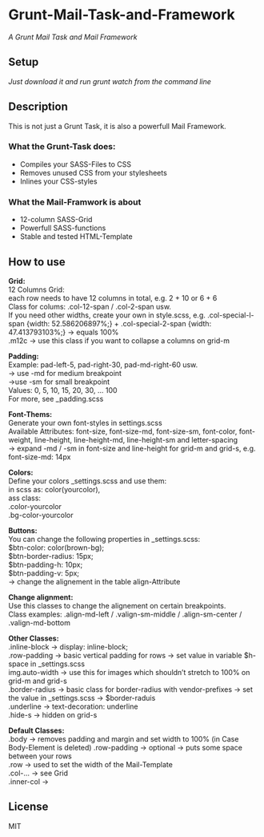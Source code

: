 Grunt-Mail-Task-and-Framework
=============================

_A Grunt Mail Task and Mail Framework_

## Setup

_Just download it and run grunt watch from the command line_ 

## Description
This is not just a Grunt Task, it is also a powerfull Mail Framework. 

### What the Grunt-Task does:
- Compiles your SASS-Files to CSS
- Removes unused CSS from your stylesheets
- Inlines your CSS-styles

### What the Mail-Framwork is about
- 12-column SASS-Grid
- Powerfull SASS-functions
- Stable and tested HTML-Template

## How to use

**Grid:**<br>
12 Columns Grid:<br>
each row needs to have 12 columns in total, e.g. 2 + 10 or 6 + 6 <br>
Class for colums: .col-12-span / .col-2-span usw.<br>
If you need other widths, create your own in style.scss, e.g. .col-special-l-span {width: 52.586206897%;} + .col-special-2-span {width: 47.413793103%;} -> equals 100%<br>
.m12c -> use this class if you want to collapse a columns on grid-m<br>

**Padding:**<br>
Example: pad-left-5, pad-right-30, pad-md-right-60 usw.<br>
-> use -md for medium breakpoint<br>
->use -sm for small breakpoint<br>
Values: 0, 5, 10, 15, 20, 30, … 100<br>
For more, see _padding.scss<br>

**Font-Thems:**<br>
Generate your own font-styles in settings.scss<br>
Available Attributes: font-size, font-size-md, font-size-sm, font-color, font-weight, line-height, line-height-md, line-height-sm and letter-spacing<br>
-> expand -md / -sm in font-size and line-height for grid-m and grid-s, e.g. font-size-md: 14px<br>

**Colors:**<br>
Define your colors _settings.scss and use them:<br>
in scss as: color(yourcolor),<br>
ass class: <br>
.color-yourcolor <br>
.bg-color-yourcolor<br>

**Buttons:**<br>
You can change the following properties in _settings.scss:<br>
$btn-color: color(brown-bg);<br>
$btn-border-radius: 15px;<br>
$btn-padding-h: 10px;<br>
$btn-padding-v: 5px;<br>
-> change the alignement in the table align-Attribute<br>

**Change alignment:**<br>
Use this classes to change the alignement on certain breakpoints.<br>
Class examples: .align-md-left / .valign-sm-middle / .align-sm-center / .valign-md-bottom<br>

**Other Classes:**<br>
.inline-block -> display: inline-block;<br>
.row-padding -> basic vertical padding for rows -> set value in variable $h-space in _settings.scss<br>
img.auto-width -> use this for images which shouldn’t stretch to 100% on grid-m and grid-s<br>
.border-radius -> basic class for border-radius with vendor-prefixes -> set the value in _settings.scss -> $border-raduis<br>
.underline -> text-decoration: underline<br>
.hide-s -> hidden on grid-s<br>

**Default Classes:**<br>
.body -> removes padding and margin and set width to 100% (in Case Body-Element is deleted)
.row-padding -> optional -> puts some space between your rows<br>
.row -> used to set the width of the Mail-Template<br>
.col-... -> see Grid<br>
.inner-col -> 

## License
MIT
